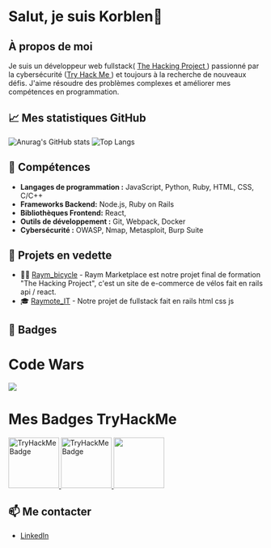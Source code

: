# Salut, je suis Korblen👋

## À propos de moi

Je suis un développeur web fullstack( <a href = "https://www.thehackingproject.org/" > The Hacking Project </a>) passionné par la cybersécurité (<a href="https://tryhackme.com/">Try Hack Me </a>) et toujours à la recherche de nouveaux défis. J'aime résoudre des problèmes complexes et améliorer mes compétences en programmation.

## 📈 Mes statistiques GitHub

![Anurag's GitHub stats](https://github-readme-stats.vercel.app/api?username=Korblen&show_icons=true&theme=radical)
![Top Langs](https://github-readme-stats.vercel.app/api/top-langs/?username=Korblen&layout=compact&theme=radical)

## 🚀 Compétences

- **Langages de programmation :** JavaScript, Python, Ruby, HTML, CSS, C/C++
- **Frameworks Backend:** Node.js, Ruby on Rails
- **Bibliothèques Frontend:** React, 
- **Outils de développement :** Git, Webpack, Docker
- **Cybersécurité :** OWASP, Nmap, Metasploit, Burp Suite


## 🌟 Projets en vedette

- 🚴‍♂️ [Raym_bicycle](https://github.com/annieherieau/Raym_marketplace) - Raym Marketplace est notre projet final de formation "The Hacking Project", c'est un site de e-commerce de vélos fait en rails api / react.
- 🎓 [Raymote_IT](https://github.com/annieherieau/RAYMote_IT) - Notre projet de fullstack fait en rails html css js

## 🏅 Badges

# Code Wars

<a href="https://www.codewars.com/users/Korblen">
<img src="https://www.codewars.com/users/Korblen/badges/large"></img>
</a>

# Mes Badges TryHackMe
<a href="https://tryhackme.com/p/Korbz">
<img src="https://tryhackme.com/img/badges/introtooffensivesecurity.svg" alt="TryHackMe Badge" width="100" height="100">
</a>
<a href="https://tryhackme.com/p/Korbz">
<img src='https://tryhackme.com/img/badges/linux.svg' alt='TryHackMe Badge' width="100" height='100' >
</a>
<a href ="https://tryhackme.com/p/Korbz">
<img src="https://tryhackme.com/img/badges/owasptop10.svg" width="100" height="100">
</a>



## 📫 Me contacter

- [LinkedIn](https://www.linkedin.com/in/malo-bastianelli-66360a285/)
